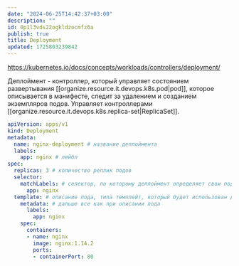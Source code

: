 ```yaml
---
date: "2024-06-25T14:42:37+03:00"
description: ""
id: 0p1l3vds22ogkldzocmfz6a
publish: true
title: Deployment
updated: 1725803239842
---
```


<https://kubernetes.io/docs/concepts/workloads/controllers/deployment/>

Деплоймент - контроллер, который управляет состоянием развертывания [[organize.resource.it.devops.k8s.pod|pod]], которое описывается в манифесте, следит за удалением и созданием экземпляров подов. Управляет контроллерами [[organize.resource.it.devops.k8s.replica-set|ReplicaSet]].

```yaml
apiVersion: apps/v1
kind: Deployment
metadata:
  name: nginx-deployment # название деплоймента
  labels:
    app: nginx # лейбл
spec:
  replicas: 3 # количество реплик подов
  selector:
    matchLabels: # селектор, по которому деплоймент определяет свои поды
      app: nginx
  template: # описание пода, типа темплейт, который будет использован для создания подов
    metadata: # дальше все как при описании пода
      labels:
        app: nginx
    spec:
      containers:
      - name: nginx
        image: nginx:1.14.2
        ports:
        - containerPort: 80
```